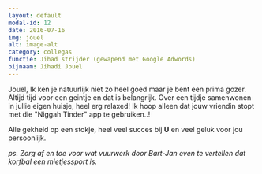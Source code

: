 ```yaml
---
layout: default
modal-id: 12
date: 2016-07-16
img: jouel
alt: image-alt
category: collegas
functie: Jihad strijder (gewapend met Google Adwords)
bijnaam: Jihadi Jouel
---
```


Jouel, Ik ken je natuurlijk niet zo heel goed maar je bent een prima gozer. 
Altijd tijd voor een geintje en dat is belangrijk. 
Over een tijdje samenwonen in jullie eigen huisje, heel erg relaxed!
Ik hoop alleen dat jouw vriendin stopt met die "Niggah Tinder" app te gebruiken..!  

Alle gekheid op een stokje, heel veel succes bij **U** en veel geluk voor jou persoonlijk.

_ps. Zorg af en toe voor wat vuurwerk door Bart-Jan even te vertellen dat korfbal een mietjessport is._


